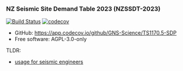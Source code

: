 ### NZ Seismic Site Demand Table 2023 (NZSSDT-2023)

[![Build Status](https://github.com/GNS-Science/TS1170.5-SDP/actions/workflows/dev.yml/badge.svg)](https://github.com/GNS-Science/TS1170.5-SDP/actions/workflows/dev.yml)
[![codecov](https://app.codecov.io/github/GNS-Science/TS1170.5-SDP/branch/main/graphs/badge.svg)](https://app.codecov.io/github/GNS-Science/TS1170.5-SDP)

* GitHub: <https://app.codecov.io/github/GNS-Science/TS1170.5-SDP>
* Free software: AGPL-3.0-only

TLDR:

 - [usage for seismic engineers](docs/usage.md#for-seismic-engineers)